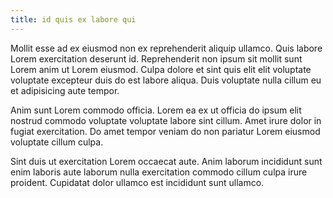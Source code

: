 ```yaml
---
title: id quis ex labore qui
---
```


Mollit esse ad ex eiusmod non ex reprehenderit aliquip ullamco. Quis labore Lorem exercitation deserunt id. Reprehenderit non ipsum sit mollit sunt Lorem anim ut Lorem eiusmod. Culpa dolore et sint quis elit elit voluptate voluptate excepteur duis do est labore aliqua. Duis voluptate nulla cillum eu et adipisicing aute tempor.

Anim sunt Lorem commodo officia. Lorem ea ex ut officia do ipsum elit nostrud commodo voluptate voluptate labore sint cillum. Amet irure dolor in fugiat exercitation. Do amet tempor veniam do non pariatur Lorem eiusmod voluptate cillum culpa.

Sint duis ut exercitation Lorem occaecat aute. Anim laborum incididunt sunt enim laboris aute laborum nulla exercitation commodo cillum culpa irure proident. Cupidatat dolor ullamco est incididunt sunt ullamco.